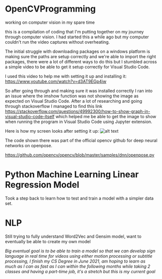 # OpenCVProgramming
working on computer vision in my spare time

this is a compilation of coding that I'm putting together on my journey through computer vision. I had started this a while ago but my computer couldn't run the video captures without overheating. 

The initial struggle with downloading packages on a windows platform is making sure the paths are setup correctly and we're able to import the right packages, there were a lot of different ways to do this but I stumbled across a simple video to be able to get it setup correctly for Visual Studio Code. 

I used this video to help me with setting it up and installing it:
https://www.youtube.com/watch?v=d3AT9EGp4iw

So after going through and making sure it was installed correctly I ran into an issue where the imshow function was not showing the image as expected on Visual Studio Code. After a lot of researching and going through stackoverflow I managed to find this link https://stackoverflow.com/questions/49992300/how-to-show-graph-in-visual-studio-code-itself
which helped me be able to get the image to show when running the program in Visual Studio Code using Jupyter extension.

Here is how my screen looks after setting it up: 
![alt text](https://github.com/muse-gabs/OpenCVProgramming/blob/main/getting%20image%20to%20show%20in%20visual%20studio%20code.png?raw=true)

The code shown there was part of the official opencv github for deep neural networks on openpose.

https://github.com/opencv/opencv/blob/master/samples/dnn/openpose.py

# Python Machine Learning Linear Regression Model

Took a step back to learn how to test and train a model with a simpler data set.

# NLP 

Still trying to fully understand Word2Vec and Gensim model, want to eventually be able to create my own model

*Big eventual goal is to be able to train a model so that we can develop sign language in real time for videos using either motion processing or subtitle processing, I finish my CS Degree in June 2021, am hoping to learn as much as I can as fast as I can within the following months while taking 2 classes and having a part-time job, it's a stretch but this is my current goal*
